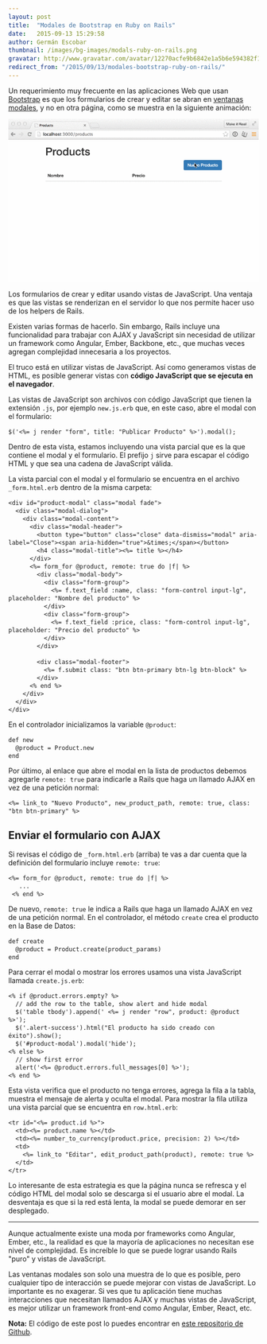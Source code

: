 ```yaml
---
layout: post
title:  "Modales de Bootstrap en Ruby on Rails"
date:   2015-09-13 15:29:58
author: Germán Escobar
thumbnail: /images/bg-images/modals-ruby-on-rails.png
gravatar: http://www.gravatar.com/avatar/12270acfe9b6842e1a5b6e594382f149.jpg?s=80
redirect_from: "/2015/09/13/modales-bootstrap-ruby-on-rails/"
---
```


Un requerimiento muy frecuente en las aplicaciones Web que usan [Bootstrap](http://getbootstrap.com/) es que los formularios de crear y editar se abran en [ventanas modales](http://getbootstrap.com/javascript/#modals), y no en otra página, como se muestra en la siguiente animación:<!--more-->

<img src="/images/products-modals.gif" alt="Products" class="photo">

<p class="photo-description">Los formularios de crear y editar usando vistas de JavaScript. Una ventaja es que las vistas se renderizan en el servidor lo que nos permite hacer uso de los helpers de Rails.</p>


Existen varias formas de hacerlo. Sin embargo, Rails incluye una funcionalidad para trabajar con AJAX y JavaScript sin necesidad de utilizar un framework como Angular, Ember, Backbone, etc., que muchas veces agregan complejidad innecesaria a los proyectos.

El truco está en utilizar vistas de JavaScript. Así como generamos vistas de HTML, es posible generar vistas con **código JavaScript que se ejecuta en el navegador**.

Las vistas de JavaScript son archivos con código JavaScript que tienen la extensión `.js`, por ejemplo `new.js.erb` que, en este caso, abre el modal con el formulario:

<pre><code class="overflow erb">$('<%= j render "form", title: "Publicar Producto" %>').modal();</code></pre>

Dentro de esta vista, estamos incluyendo una vista parcial que es la que contiene el modal y el formulario. El prefijo `j` sirve para escapar el código HTML y que sea una cadena de JavaScript válida.

La vista parcial con el modal y el formulario se encuentra en el archivo `_form.html.erb` dentro de la misma carpeta:

<pre><code class="overflow erb">&lt;div id=&quot;product-modal&quot; class=&quot;modal fade&quot;&gt;
  &lt;div class=&quot;modal-dialog&quot;&gt;
    &lt;div class=&quot;modal-content&quot;&gt;
      &lt;div class=&quot;modal-header&quot;&gt;
        &lt;button type=&quot;button&quot; class=&quot;close&quot; data-dismiss=&quot;modal&quot; aria-label=&quot;Close&quot;&gt;&lt;span aria-hidden=&quot;true&quot;&gt;&amp;times;&lt;/span&gt;&lt;/button&gt;
        &lt;h4 class=&quot;modal-title&quot;&gt;&lt;%= title %&gt;&lt;/h4&gt;
      &lt;/div&gt;
      &lt;%= form_for @product, remote: true do |f| %&gt;
        &lt;div class=&quot;modal-body&quot;&gt;
          &lt;div class=&quot;form-group&quot;&gt;
            &lt;%= f.text_field :name, class: &quot;form-control input-lg&quot;, placeholder: &quot;Nombre del producto&quot; %&gt;
          &lt;/div&gt;
          &lt;div class=&quot;form-group&quot;&gt;
            &lt;%= f.text_field :price, class: &quot;form-control input-lg&quot;, placeholder: &quot;Precio del producto&quot; %&gt;
          &lt;/div&gt;
        &lt;/div&gt;

        &lt;div class=&quot;modal-footer&quot;&gt;
          &lt;%= f.submit class: &quot;btn btn-primary btn-lg btn-block&quot; %&gt;
        &lt;/div&gt;
      &lt;% end %&gt;
    &lt;/div&gt;
  &lt;/div&gt;
&lt;/div&gt;</code></pre>

En el controlador inicializamos la variable `@product`:

<pre><code class="overflow ruby">def new
  @product = Product.new
end</code></pre>

Por último, al enlace que abre el modal en la lista de productos debemos agregarle `remote: true` para indicarle a Rails que haga un llamado AJAX en vez de una petición normal:

<pre><code class="overflow erb">&lt;%= link_to &quot;Nuevo Producto&quot;, new_product_path, remote: true, class: &quot;btn btn-primary&quot; %&gt;</code></pre>

## Enviar el formulario con AJAX

Si revisas el código de `_form.html.erb` (arriba) te vas a dar cuenta que la definición del formulario incluye `remote: true`:

<pre><code class="overflow erb">&lt;%= form_for @product, remote: true do |f| %&gt;
   ...
 &lt;% end %&gt;</code></pre>

De nuevo, `remote: true` le indica a Rails que haga un llamado AJAX en vez de una petición normal. En el controlador, el método `create` crea el producto en la Base de Datos:

<pre><code class="overflow ruby">def create
  @product = Product.create(product_params)
end</code></pre>

Para cerrar el modal o mostrar los errores usamos una vista JavaScript llamada `create.js.erb`:

<pre><code class="overflow erb">&lt;% if @product.errors.empty? %&gt;
  // add the row to the table, show alert and hide modal
  $(&#39;table tbody&#39;).append(&#39; &lt;%= j render &quot;row&quot;, product: @product %&gt;&#39;);
  $(&#39;.alert-success&#39;).html(&quot;El producto ha sido creado con &#233;xito&quot;).show();
  $(&#39;#product-modal&#39;).modal(&#39;hide&#39;);
&lt;% else %&gt;
  // show first error
  alert(&#39;&lt;%= @product.errors.full_messages[0] %&gt;&#39;);
&lt;% end %&gt;</code></pre>

Esta vista verifica que el producto no tenga errores, agrega la fila a la tabla, muestra el mensaje de alerta y oculta el modal. Para mostrar la fila utiliza una vista parcial que se encuentra en `row.html.erb`:

<pre><code class="overflow erb">&lt;tr id=&quot;&lt;%= product.id %&gt;&quot;&gt;
  &lt;td&gt;&lt;%= product.name %&gt;&lt;/td&gt;
  &lt;td&gt;&lt;%= number_to_currency(product.price, precision: 2) %&gt;&lt;/td&gt;
  &lt;td&gt;
    &lt;%= link_to &quot;Editar&quot;, edit_product_path(product), remote: true %&gt;
  &lt;/td&gt;
&lt;/tr&gt;</code></pre>

Lo interesante de esta estrategia es que la página nunca se refresca y el código HTML del modal solo se descarga si el usuario abre el modal. La desventaja es que si la red está lenta, la modal se puede demorar en ser desplegado.

---

Aunque actualmente existe una moda por frameworks como Angular, Ember, etc., la realidad es que la mayoría de aplicaciones no necesitan ese nivel de complejidad. Es increíble lo que se puede lograr usando Rails "puro" y vistas de JavaScript.

Las ventanas modales son solo una muestra de lo que es posible, pero cualquier tipo de interacción se puede mejorar con vistas de JavaScript. Lo importante es no exagerar. Si ves que tu aplicación tiene muchas interacciones que necesitan llamados AJAX y muchas vistas de JavaScript, es mejor utilizar un framework front-end como Angular, Ember, React, etc.

**Nota:** El código de este post lo puedes encontrar en [este repositorio de Github](https://github.com/germanescobar/rails-bootstrap-modals).
